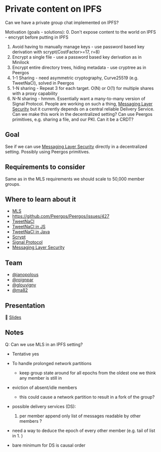 # Private content on IPFS
Can we have a private group chat implemented on IPFS?

Motivation (goals - solutions):
0. Don't expose content to the world on IPFS - encrypt before putting in IPFS
1. Avoid having to manually manage keys - use password based key derivation with scrypt(CostFactor>=17, r=8)
2. Encrypt a single file - use a password based key derivation as in Minilock
3. Encrypt entire directory trees, hiding metadata - use cryptree as in Peergos
4. 1-1 Sharing - need asymmetric cryptography, Curve25519 (e.g. TweetNaCl), solved in Peergos
5. 1-N sharing - Repeat 3 for each target. O(N) or O(1) for multiple shares with a proxy capability
6. N-N sharing - hmmm. Essentially want a many-to-many version of Signal Protocol. People are working on such a thing, [Messaging Layer Security](https://messaginglayersecurity.rocks/) but it currently depends on a central reliable Delivery Service. Can we make this work in the decentralized setting? Can use Peergos primitives, e.g. sharing a file, and our PKI. Can it be a CRDT?

## Goal

See if we can use [Messaging Layer Security](https://messaginglayersecurity.rocks/) directly in a decentralized setting. Possibly using Peergos primitives. 

## Requirements to consider

Same as in the MLS requirements we should scale to 50,000 member groups.

## Where to learn about it
* [MLS](https://messaginglayersecurity.rocks/)
* https://github.com/Peergos/Peergos/issues/427
* [TweetNaCl](https://tweetnacl.cr.yp.to/)
* [TweetNaCl in JS](https://github.com/dchest/tweetnacl-js)
* [TweetNaCl in Java](https://github.com/ianopolous/tweetnacl-java)
* [Scrypt](https://en.wikipedia.org/wiki/Scrypt)
* [Signal Protocol](https://en.wikipedia.org/wiki/Signal_Protocol)
* [Messaging Layer Security](https://github.com/mlswg/mls-architecture/blob/master/draft-ietf-mls-architecture.md)

## Team

* [@ianopolous](https://github.com/ianopolous)
* [@roignpar](https://github.com/roignpar)
* [@glouvigny](https://github.com/glouvigny)
* [@ma82](https://github.com/ma82)

## Presentation

🎤 [Slides](https://docs.google.com/presentation/d/105KwT6ZmcneywGnvUyww5y-u_GHSY0FFQ0yIXZQf7Y0/edit#slide=id.g5c6a5171f6_0_100)

## Notes

Q: Can we use MLS in an IPFS setting?
 - Tentative yes

* To handle prolonged network partitions
  * keep group state around for all epochs from the oldest one we think any member is still in
  
  
* eviction of absent/idle members
  * this could cause a network partition to result in a fork of the group?
  
* possible delivery services (DS):
  1. per member append only list of messages readable by other members ?
  
  
* need a way to deduce the epoch of every other member (e.g. tail of list in 1. )

* bare minimum for DS is causal order
